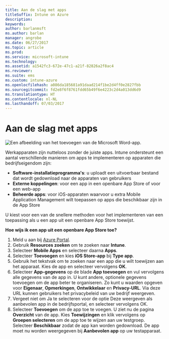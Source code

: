 ```yaml
---
title: Aan de slag met apps
titleSuffix: Intune on Azure
description: 
keywords: 
author: barlanmsft
ms.author: barlan
manager: angrobe
ms.date: 06/27/2017
ms.topic: article
ms.prod: 
ms.service: microsoft-intune
ms.technology: 
ms.assetid: a1542fc3-672e-47c1-a21f-82826a2f8ac4
ms.reviewer: 
ms.suite: ems
ms.custom: intune-azure
ms.openlocfilehash: a086da185681a91daad214f1be2d4ff0e2827fbb
ms.sourcegitcommit: fd2e8f6f8761fdd65b49f6e4223c2d4a013dd6d9
ms.translationtype: HT
ms.contentlocale: nl-NL
ms.lasthandoff: 07/03/2017
---
```

# <a name="getting-started-with-apps"></a>Aan de slag met apps

![Een afbeelding van het toevoegen van de Microsoft Word-app.](/intune/media/generic-add-apps.png)

Werkapparaten zijn nutteloos zonder de juiste apps. Intune ondersteunt een aantal verschillende manieren om apps te implementeren op apparaten die bedrijfseigendom zijn:

* **Software-installatieprogramma's**: u uploadt een uitvoerbaar bestand dat wordt gedownload naar de apparaten van gebruikers
* __Externe koppelingen__: voor een app in een openbare App Store of voor een web-app
* **Beheerde apps**: voor iOS-apparaten waarvoor u extra Mobile Application Management wilt toepassen op apps die beschikbaar zijn in de App Store

U kiest voor een van de snellere methoden voor het implementeren van een toepassing als u een app uit een openbare App Store toewijst.

__Hoe wijs ik een app uit een openbare App Store toe?__

1. Meld u aan bij [Azure Portal](https://portal.azure.com).
2. Gebruik **Resources zoeken** om te zoeken naar **Intune**.
3. Selecteer **Mobile Apps** en selecteer daarna **Apps**.
4. Selecteer **Toevoegen** en kies **iOS Store-app** bij **Type app**.
5. Gebruik het tekstvak om te zoeken naar een app die u wilt toewijzen aan het apparaat. Kies de app en selecteer vervolgens **OK**.
6. Selecteer **App-gegevens** op de blade **App toevoegen** en vul vervolgens alle gegevens van de app in. U kunt andere, optionele gegevens toevoegen om de app beter te organiseren. Zo kunt u waarden opgeven voor **Eigenaar**, **Opmerkingen**, **Ontwikkelaar** en **Privacy-URL**. Via deze URL kunnen gebruikers het privacybeleid van uw bedrijf weergeven.
7. Vergeet niet om Ja te selecteren voor de optie Deze weergeven als aanbevolen app in de bedrijfsportal, en selecteer vervolgens OK.
8. Selecteer **Toevoegen** om de app toe te voegen. U ziet nu de pagina **Overzicht** van de app. Kies **Toewijzingen** en klik vervolgens op **Groepen selecteren** om de app toe te wijzen aan uw testgroep. Selecteer **Beschikbaar** zodat de app kan worden gedownload. De app moet nu worden weergegeven bij **Aanbevolen app** op uw testapparaat.
